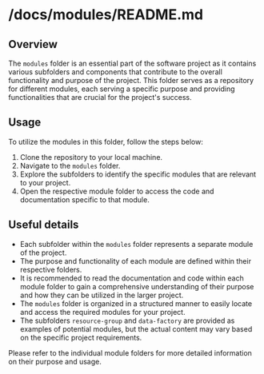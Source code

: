 # /docs/modules/README.md

## Overview
The `modules` folder is an essential part of the software project as it contains various subfolders and components that contribute to the overall functionality and purpose of the project. This folder serves as a repository for different modules, each serving a specific purpose and providing functionalities that are crucial for the project's success.

## Usage
To utilize the modules in this folder, follow the steps below:

1. Clone the repository to your local machine.
2. Navigate to the `modules` folder.
3. Explore the subfolders to identify the specific modules that are relevant to your project.
4. Open the respective module folder to access the code and documentation specific to that module.

## Useful details
- Each subfolder within the `modules` folder represents a separate module of the project.
- The purpose and functionality of each module are defined within their respective folders.
- It is recommended to read the documentation and code within each module folder to gain a comprehensive understanding of their purpose and how they can be utilized in the larger project.
- The `modules` folder is organized in a structured manner to easily locate and access the required modules for your project.
- The subfolders `resource-group` and `data-factory` are provided as examples of potential modules, but the actual content may vary based on the specific project requirements.

Please refer to the individual module folders for more detailed information on their purpose and usage.